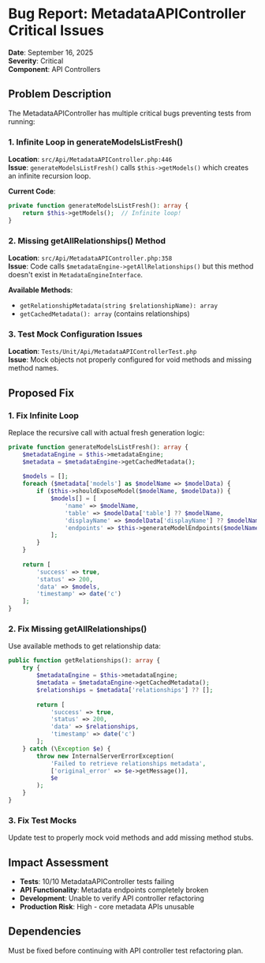 # Bug Report: MetadataAPIController Critical Issues

**Date**: September 16, 2025  
**Severity**: Critical  
**Component**: API Controllers  

## Problem Description

The MetadataAPIController has multiple critical bugs preventing tests from running:

### 1. Infinite Loop in generateModelsListFresh()
**Location**: `src/Api/MetadataAPIController.php:446`  
**Issue**: `generateModelsListFresh()` calls `$this->getModels()` which creates an infinite recursion loop.  

**Current Code**:
```php
private function generateModelsListFresh(): array {
    return $this->getModels();  // Infinite loop!
}
```

### 2. Missing getAllRelationships() Method
**Location**: `src/Api/MetadataAPIController.php:358`  
**Issue**: Code calls `$metadataEngine->getAllRelationships()` but this method doesn't exist in `MetadataEngineInterface`.

**Available Methods**:
- `getRelationshipMetadata(string $relationshipName): array`
- `getCachedMetadata(): array` (contains relationships)

### 3. Test Mock Configuration Issues
**Location**: `Tests/Unit/Api/MetadataAPIControllerTest.php`  
**Issue**: Mock objects not properly configured for void methods and missing method names.

## Proposed Fix

### 1. Fix Infinite Loop
Replace the recursive call with actual fresh generation logic:

```php
private function generateModelsListFresh(): array {
    $metadataEngine = $this->metadataEngine;
    $metadata = $metadataEngine->getCachedMetadata();
    
    $models = [];
    foreach ($metadata['models'] as $modelName => $modelData) {
        if ($this->shouldExposeModel($modelName, $modelData)) {
            $models[] = [
                'name' => $modelName,
                'table' => $modelData['table'] ?? $modelName,
                'displayName' => $modelData['displayName'] ?? $modelName,
                'endpoints' => $this->generateModelEndpoints($modelName)
            ];
        }
    }
    
    return [
        'success' => true,
        'status' => 200,
        'data' => $models,
        'timestamp' => date('c')
    ];
}
```

### 2. Fix Missing getAllRelationships()
Use available methods to get relationship data:

```php
public function getRelationships(): array {
    try {
        $metadataEngine = $this->metadataEngine;
        $metadata = $metadataEngine->getCachedMetadata();
        $relationships = $metadata['relationships'] ?? [];
        
        return [
            'success' => true,
            'status' => 200,
            'data' => $relationships,
            'timestamp' => date('c')
        ];
    } catch (\Exception $e) {
        throw new InternalServerErrorException(
            'Failed to retrieve relationships metadata',
            ['original_error' => $e->getMessage()],
            $e
        );
    }
}
```

### 3. Fix Test Mocks
Update test to properly mock void methods and add missing method stubs.

## Impact Assessment
- **Tests**: 10/10 MetadataAPIController tests failing
- **API Functionality**: Metadata endpoints completely broken  
- **Development**: Unable to verify API controller refactoring
- **Production Risk**: High - core metadata APIs unusable

## Dependencies
Must be fixed before continuing with API controller test refactoring plan.
